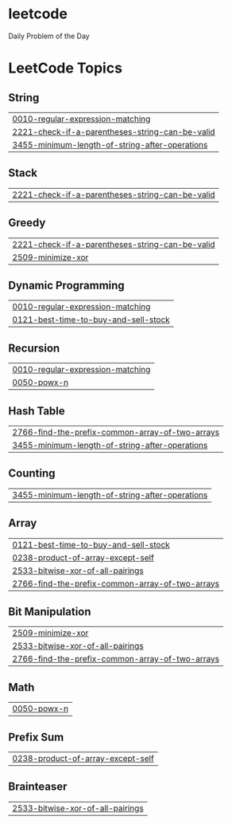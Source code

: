 # leetcode
Daily Problem of the Day

<!---LeetCode Topics Start-->
# LeetCode Topics
## String
|  |
| ------- |
| [0010-regular-expression-matching](https://github.com/Suraj-1250/leetcode/tree/master/0010-regular-expression-matching) |
| [2221-check-if-a-parentheses-string-can-be-valid](https://github.com/Suraj-1250/leetcode/tree/master/2221-check-if-a-parentheses-string-can-be-valid) |
| [3455-minimum-length-of-string-after-operations](https://github.com/Suraj-1250/leetcode/tree/master/3455-minimum-length-of-string-after-operations) |
## Stack
|  |
| ------- |
| [2221-check-if-a-parentheses-string-can-be-valid](https://github.com/Suraj-1250/leetcode/tree/master/2221-check-if-a-parentheses-string-can-be-valid) |
## Greedy
|  |
| ------- |
| [2221-check-if-a-parentheses-string-can-be-valid](https://github.com/Suraj-1250/leetcode/tree/master/2221-check-if-a-parentheses-string-can-be-valid) |
| [2509-minimize-xor](https://github.com/Suraj-1250/leetcode/tree/master/2509-minimize-xor) |
## Dynamic Programming
|  |
| ------- |
| [0010-regular-expression-matching](https://github.com/Suraj-1250/leetcode/tree/master/0010-regular-expression-matching) |
| [0121-best-time-to-buy-and-sell-stock](https://github.com/Suraj-1250/leetcode/tree/master/0121-best-time-to-buy-and-sell-stock) |
## Recursion
|  |
| ------- |
| [0010-regular-expression-matching](https://github.com/Suraj-1250/leetcode/tree/master/0010-regular-expression-matching) |
| [0050-powx-n](https://github.com/Suraj-1250/leetcode/tree/master/0050-powx-n) |
## Hash Table
|  |
| ------- |
| [2766-find-the-prefix-common-array-of-two-arrays](https://github.com/Suraj-1250/leetcode/tree/master/2766-find-the-prefix-common-array-of-two-arrays) |
| [3455-minimum-length-of-string-after-operations](https://github.com/Suraj-1250/leetcode/tree/master/3455-minimum-length-of-string-after-operations) |
## Counting
|  |
| ------- |
| [3455-minimum-length-of-string-after-operations](https://github.com/Suraj-1250/leetcode/tree/master/3455-minimum-length-of-string-after-operations) |
## Array
|  |
| ------- |
| [0121-best-time-to-buy-and-sell-stock](https://github.com/Suraj-1250/leetcode/tree/master/0121-best-time-to-buy-and-sell-stock) |
| [0238-product-of-array-except-self](https://github.com/Suraj-1250/leetcode/tree/master/0238-product-of-array-except-self) |
| [2533-bitwise-xor-of-all-pairings](https://github.com/Suraj-1250/leetcode/tree/master/2533-bitwise-xor-of-all-pairings) |
| [2766-find-the-prefix-common-array-of-two-arrays](https://github.com/Suraj-1250/leetcode/tree/master/2766-find-the-prefix-common-array-of-two-arrays) |
## Bit Manipulation
|  |
| ------- |
| [2509-minimize-xor](https://github.com/Suraj-1250/leetcode/tree/master/2509-minimize-xor) |
| [2533-bitwise-xor-of-all-pairings](https://github.com/Suraj-1250/leetcode/tree/master/2533-bitwise-xor-of-all-pairings) |
| [2766-find-the-prefix-common-array-of-two-arrays](https://github.com/Suraj-1250/leetcode/tree/master/2766-find-the-prefix-common-array-of-two-arrays) |
## Math
|  |
| ------- |
| [0050-powx-n](https://github.com/Suraj-1250/leetcode/tree/master/0050-powx-n) |
## Prefix Sum
|  |
| ------- |
| [0238-product-of-array-except-self](https://github.com/Suraj-1250/leetcode/tree/master/0238-product-of-array-except-self) |
## Brainteaser
|  |
| ------- |
| [2533-bitwise-xor-of-all-pairings](https://github.com/Suraj-1250/leetcode/tree/master/2533-bitwise-xor-of-all-pairings) |
<!---LeetCode Topics End-->